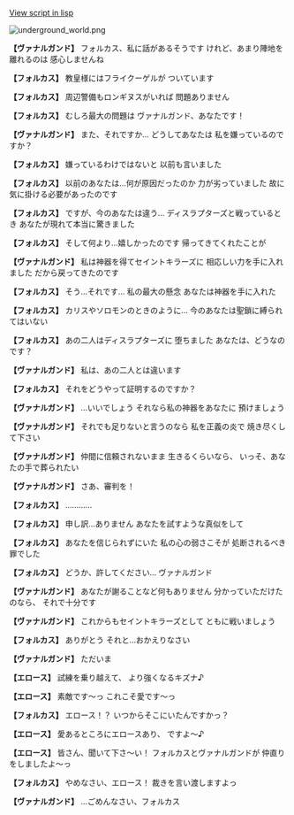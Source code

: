 [View script in lisp](../scripts/100902050.txt)

![underground_world.png](../images/backgrounds/underground_world.png)

**【ヴァナルガンド】**
フォルカス、私に話があるそうです
けれど、あまり陣地を離れるのは
感心しませんね

**【フォルカス】**
教皇様にはフライクーゲルが
ついています

**【フォルカス】**
周辺警備もロンギヌスがいれば
問題ありません

**【フォルカス】**
むしろ最大の問題は
ヴァナルガンド、あなたです！

**【ヴァナルガンド】**
また、それですか…
どうしてあなたは
私を嫌っているのですか？

**【フォルカス】**
嫌っているわけではないと
以前も言いました

**【フォルカス】**
以前のあなたは…何が原因だったのか
力が劣っていました
故に気に掛ける必要があったのです

**【フォルカス】**
ですが、今のあなたは違う…
ディスラプターズと戦っているとき
あなたが現れて本当に驚きました

**【フォルカス】**
そして何より…嬉しかったのです
帰ってきてくれたことが

**【ヴァナルガンド】**
私は神器を得てセイントキラーズに
相応しい力を手に入れました
だから戻ってきたのです

**【フォルカス】**
そう…それです…
私の最大の懸念
あなたは神器を手に入れた

**【フォルカス】**
カリスやソロモンのときのように…
今のあなたは聖鎖に縛られてはいない

**【フォルカス】**
あの二人はディスラプターズに
堕ちました
あなたは、どうなのです？

**【ヴァナルガンド】**
私は、あの二人とは違います

**【フォルカス】**
それをどうやって証明するのですか？

**【ヴァナルガンド】**
…いいでしょう
それなら私の神器をあなたに
預けましょう

**【ヴァナルガンド】**
それでも足りないと言うのなら
私を正義の炎で
焼き尽くして下さい

**【ヴァナルガンド】**
仲間に信頼されないまま
生きるくらいなら、
いっそ、あなたの手で葬られたい

**【ヴァナルガンド】**
さあ、審判を！

**【フォルカス】**
…………

**【フォルカス】**
申し訳…ありません
あなたを試すような真似をして

**【フォルカス】**
あなたを信じられずにいた
私の心の弱さこそが
処断されるべき罪でした

**【フォルカス】**
どうか、許してください…
ヴァナルガンド

**【ヴァナルガンド】**
あなたが謝ることなど何もありません
分かっていただけたのなら、
それで十分です

**【ヴァナルガンド】**
これからもセイントキラーズとして
ともに戦いましょう

**【フォルカス】**
ありがとう
それと…おかえりなさい

**【ヴァナルガンド】**
ただいま

**【エロース】**
試練を乗り越えて、
より強くなるキズナ♪

**【エロース】**
素敵です～っ
これこそ愛です～っ

**【フォルカス】**
エロース！？
いつからそこにいたんですかっ？

**【エロース】**
愛あるところにエロースあり、
ですよ～♪

**【エロース】**
皆さん、聞いて下さ～い！
フォルカスとヴァナルガンドが
仲直りをしましたよ～っ

**【フォルカス】**
やめなさい、エロース！
裁きを言い渡しますよっ

**【ヴァナルガンド】**
…ごめんなさい、フォルカス